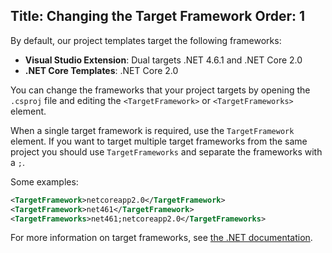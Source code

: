 Title: Changing the Target Framework
Order: 1
---
By default, our project templates target the following frameworks:

- **Visual Studio Extension**: Dual targets .NET 4.6.1 and .NET Core 2.0
- **.NET Core Templates**: .NET Core 2.0

You can change the frameworks that your project targets by opening the `.csproj` file and editing
the `<TargetFramework>` or `<TargetFrameworks>` element.

When a single target framework is required, use the `TargetFramework` element. If you want to target
multiple target frameworks from the same project you should use `TargetFrameworks` and separate the
frameworks with a `;`.

Some examples:

```xml
<TargetFramework>netcoreapp2.0</TargetFramework>
<TargetFramework>net461</TargetFramework>
<TargetFrameworks>net461;netcoreapp2.0</TargetFrameworks>
```

For more information on target frameworks, see [the .NET documentation](https://docs.microsoft.com/en-us/dotnet/standard/frameworks).